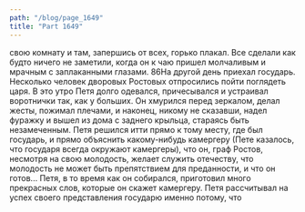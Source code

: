```yaml
---
path: "/blog/page_1649"
title: "Part 1649"
---
```


свою комнату и там, запершись от всех, горько плакал. Все сделали как будто ничего не заметили, когда он к чаю пришел молчаливым и мрачным с заплаканными глазами.
86На другой день приехал государь. Несколько человек дворовых Ростовых отпросились пойти поглядеть царя. В это утро Петя долго одевался, причесывался и устраивал воротнички так, как у больших. Он хмурился перед зеркалом, делал жесты, пожимал плечами, и наконец, никому не сказавши, надел фуражку и вышел из дома с заднего крыльца, стараясь быть незамеченным. Петя решился итти прямо к тому месту, где был государь, и прямо объяснить какому-нибудь камергеру (Пете казалось, что государя всегда окружают камергеры), что он, граф Ростов, несмотря на свою молодость, желает служить отечеству, что молодость не может быть препятствием для преданности, и что он готов... Петя, в то время как он собирался, приготовил много прекрасных слов, которые он скажет камергеру.
Петя рассчитывал на успех своего представления государю именно потому, что

